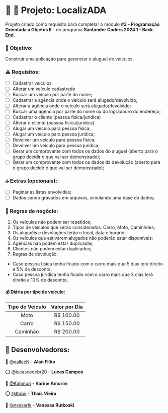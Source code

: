 
# 🚗 🚙 Projeto: LocalizADA

Projeto criado como requisito para completar o módulo **#3 - Programação Orientada a Objetos II** - do programa **Santander Coders 2024.1 - Back-End**.

### 🎯 Objetivo:
Construir uma aplicação para gerenciar o aluguel de veículos.

### ⚠️ Requisitos:

- [ ]  Cadastrar veículos
- [ ]  Alterar um veículo cadastrado
- [ ]  Buscar um veículo por parte do nome;
- [ ]  Cadastrar a agência onde o veículo será alugado/devolvido;
- [ ]  Alterar a agência onde o veículo será alugado/devolvido;
- [ ]  Buscar uma agência por parte do nome ou do logradouro do endereço;
- [ ]  Cadastrar o cliente (pessoa fisica/juridica)
- [ ]  Alterar o cliente (pessoa fisica/juridica)
- [ ]  Alugar um veículo para pessoa fisica;
- [ ]  Alugar um veículo para pessoa juridica;
- [ ]  Devolver um veículo para pessoa fisica;
- [ ]  Devolver um veículo para pessoa juridica;
- [ ]  Gerar um comprovante com todos os dados do aluguel (aberto para o grupo decidir o que vai ser demonstrado);
- [ ]  Gerar um comprovante com todos os dados da devolução (aberto para o grupo decidir o que vai ser demonstrado);

### 🔝 Extras (opcionais):

- [ ]  Paginar as listas envolvidas;
- [ ]  Dados sendo gravados em arquivos, simulando uma base de dados;

### 👔 Regras de negócio:

 1. Os veículos não podem ser repetidos;
 2. Tipos de veículos que serão considerados: Carro, Moto, Caminhões;
 3. Os aluguéis e devoluções terão o local, data e horario;
 4. Os veículos que estiverem alugados não poderão estar disponíveis;
 5. Agências não podem estar duplicadas;
 6. Clientes não podem estar duplicados;
 7. Regras de devolução:
* Caso pessoa fisica tenha ficado com o carro mais que 5 dias terá direito a 5% de desconto.
* Caso pessoa juridica tenha ficado com o carro mais que 3 dias terá direito a 10% de desconto.

#### 💰 Diária por tipo de veículo:

| Tipo de Veículo   | Valor por Dia |
| :--------: | :-------: |
| Moto  | R$ 100.00    |
| Carro | R$ 150.00     |
| Caminhão    | R$ 200.00    |

## 🙋 Desenvolvedores:

🔴 [@oalleeN](https://github.com/oalleeN) - **Alan Filho**

⭕  [@lucascodebr20](https://github.com/oalleeN) - **Lucas Campos**

🔴 [@Kahmori](https://github.com/Kahmori) - **Karine Amorim**

⭕  [@throv](https://github.com/throv) - **Thaís Vieira**

🔴 [@nessartk](https://github.com/nessartk) - **Vanessa Rutkoski**

